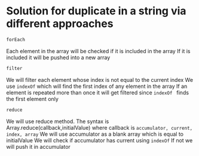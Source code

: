 # Solution for duplicate in a string via different approaches

```bash
forEach
```

Each element in the array will be checked if it is included in the array
If it is included it will be pushed into a new array

```bash
filter
```

We will filter each element whose index is not equal to the current index
We use `indexOf` which will find the first index of any element in the array
If an element is repeated more than once it will get filtered since `indexOf ` finds the first element only

```bash
reduce
```

We will use reduce method. The syntax is Array.reduce(callback,initialValue) where callback is `accumulator, current, index, array`
We will use accumulator as a blank array which is equal to initialValue
We will check if accumulator has current using `indexOf`
If not we will push it in accumulator

